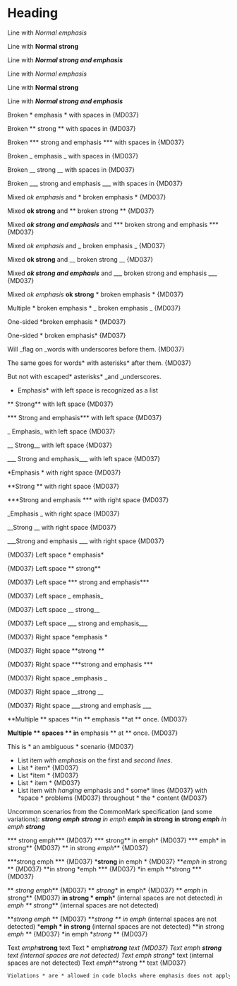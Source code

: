 # Heading

Line with *Normal emphasis*

Line with **Normal strong**

Line with ***Normal strong and emphasis***

Line with _Normal emphasis_

Line with __Normal strong__

Line with ___Normal strong and emphasis___

Broken * emphasis * with spaces in {MD037}

Broken ** strong ** with spaces in {MD037}

Broken *** strong and emphasis *** with spaces in {MD037}

Broken _ emphasis _ with spaces in {MD037}

Broken __ strong __ with spaces in {MD037}

Broken ___ strong and emphasis ___ with spaces in {MD037}

Mixed *ok emphasis* and * broken emphasis * {MD037}

Mixed **ok strong** and ** broken strong ** {MD037}

Mixed ***ok strong and emphasis*** and *** broken strong and emphasis *** {MD037}

Mixed _ok emphasis_ and _ broken emphasis _ {MD037}

Mixed __ok strong__ and __ broken strong __ {MD037}

Mixed ___ok strong and emphasis___ and ___ broken strong and emphasis ___ {MD037}

Mixed *ok emphasis* **ok strong** * broken emphasis * {MD037}

Multiple * broken emphasis * _ broken emphasis _ {MD037}

One-sided *broken emphasis * {MD037}

One-sided * broken emphasis* {MD037}

Will _flag on _words with underscores before them. {MD037}

The same goes for words* with asterisks* after them. {MD037}

But not with escaped\* asterisks\* \_and \_underscores.

* Emphasis* with left space is recognized as a list

** Strong** with left space {MD037}

*** Strong and emphasis*** with left space {MD037}

_ Emphasis_ with left space {MD037}

__ Strong__ with left space {MD037}

___ Strong and emphasis___ with left space {MD037}

*Emphasis * with right space {MD037}

**Strong ** with right space {MD037}

***Strong and emphasis *** with right space {MD037}

_Emphasis _ with right space {MD037}

__Strong __ with right space {MD037}

___Strong and emphasis ___ with right space {MD037}

{MD037} Left space * emphasis*

{MD037} Left space ** strong**

{MD037} Left space *** strong and emphasis***

{MD037} Left space _ emphasis_

{MD037} Left space __ strong__

{MD037} Left space ___ strong and emphasis___

{MD037} Right space *emphasis *

{MD037} Right space **strong **

{MD037} Right space ***strong and emphasis ***

{MD037} Right space _emphasis _

{MD037} Right space __strong __

{MD037} Right space ___strong and emphasis ___

**Multiple ** spaces **in ** emphasis **at ** once. {MD037}

**Multiple ** spaces ** in** emphasis ** at ** once. {MD037}

This is * an ambiguous * scenario {MD037}

* List item *with emphasis* on the
  first and *second lines*.
* List * item* {MD037}
* List *item * {MD037}
* List * item * {MD037}
* List item with
  *hanging* emphasis
  and * some* lines {MD037}
  with *space * problems {MD037}
  throughout * the * content {MD037}

Uncommon scenarios from the CommonMark specification (and some variations):
***strong emph***
***strong** in emph*
***emph* in strong**
**in strong *emph***
*in emph **strong***

*** strong emph*** {MD037}
*** strong** in emph* {MD037}
*** emph* in strong** {MD037}
** in strong *emph*** {MD037}

***strong emph *** {MD037}
***strong** in emph * {MD037}
***emph* in strong ** {MD037}
**in strong *emph *** {MD037}
*in emph **strong *** {MD037}

** *strong emph*** {MD037}
** *strong** in emph* {MD037}
** *emph* in strong** {MD037}
**in strong * emph*** (internal spaces are not detected)
*in emph ** strong*** (internal spaces are not detected)

***strong emph* ** {MD037}
***strong ** in emph* (internal spaces are not detected)
***emph * in strong** (internal spaces are not detected)
**in strong *emph* ** {MD037}
*in emph **strong* ** {MD037}

Text *emph***strong** text
Text * emph***strong** text {MD037}
Text *emph ***strong** text (internal spaces are not detected)
Text *emph*** strong** text (internal spaces are not detected)
Text *emph***strong ** text {MD037}

```markdown
Violations * are * allowed in code blocks where emphasis does not apply.
```
